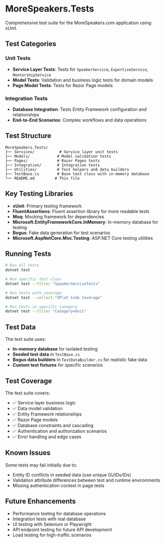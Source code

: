 # MoreSpeakers.Tests

Comprehensive test suite for the MoreSpeakers.com application using xUnit.

## Test Categories

### Unit Tests
- **Service Layer Tests**: Tests for `SpeakerService`, `ExpertiseService`, `MentorshipService`
- **Model Tests**: Validation and business logic tests for domain models
- **Page Model Tests**: Tests for Razor Page models

### Integration Tests
- **Database Integration**: Tests Entity Framework configuration and relationships
- **End-to-End Scenarios**: Complex workflows and data operations

## Test Structure

```
MoreSpeakers.Tests/
├── Services/           # Service layer unit tests
├── Models/            # Model validation tests
├── Pages/             # Razor Pages tests
├── Integration/       # Integration tests
├── Utilities/         # Test helpers and data builders
├── TestBase.cs        # Base test class with in-memory database
└── README.md         # This file
```

## Key Testing Libraries

- **xUnit**: Primary testing framework
- **FluentAssertions**: Fluent assertion library for more readable tests
- **Moq**: Mocking framework for dependencies
- **Microsoft.EntityFrameworkCore.InMemory**: In-memory database for testing
- **Bogus**: Fake data generation for test scenarios
- **Microsoft.AspNetCore.Mvc.Testing**: ASP.NET Core testing utilities

## Running Tests

```bash
# Run all tests
dotnet test

# Run specific test class
dotnet test --filter "SpeakerServiceTests"

# Run tests with coverage
dotnet test --collect:"XPlat Code Coverage"

# Run tests in specific category
dotnet test --filter "Category=Unit"
```

## Test Data

The test suite uses:
- **In-memory database** for isolated testing
- **Seeded test data** in `TestBase.cs`
- **Bogus data builders** in `TestDataBuilder.cs` for realistic fake data
- **Custom test fixtures** for specific scenarios

## Test Coverage

The test suite covers:
- ✅ Service layer business logic
- ✅ Data model validation
- ✅ Entity Framework relationships
- ✅ Razor Page models
- ✅ Database constraints and cascading
- ✅ Authentication and authorization scenarios
- ✅ Error handling and edge cases

## Known Issues

Some tests may fail initially due to:
- Entity ID conflicts in seeded data (use unique GUIDs/IDs)
- Validation attribute differences between test and runtime environments
- Missing authentication context in page tests

## Future Enhancements

- Performance testing for database operations
- Integration tests with real database
- UI testing with Selenium or Playwright
- API endpoint testing for future API development
- Load testing for high-traffic scenarios